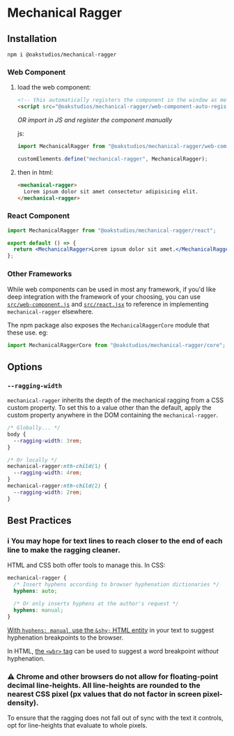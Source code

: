 # Mechanical Ragger

## Installation

```
npm i @oakstudios/mechanical-ragger
```

### Web Component

1. load the web component:

   ```html
   <!-- this automatically registers the component in the window as mechanical-ragger -->
   <script src="@oakstudios/mechanical-ragger/web-component-auto-register"></script>
   ```

   _OR import in JS and register the component manually_

   js:

   ```js
   import MechanicalRagger from "@oakstudios/mechanical-ragger/web-component";

   customElements.define("mechanical-ragger", MechanicalRagger);
   ```

2. then in html:

   ```html
   <mechanical-ragger>
     Lorem ipsum dolor sit amet consectetur adipisicing elit.
   </mechanical-ragger>
   ```

### React Component

```jsx
import MechanicalRagger from "@oakstudios/mechanical-ragger/react";

export default () => {
  return <MechanicalRagger>Lorem ipsum dolor sit amet.</MechanicalRagger>;
};
```

### Other Frameworks

While web components can be used in most any framework, if you'd like deep integration with the framework of your choosing, you can use [`src/web-component.js`](src/web-component.js) and [`src/react.jsx`](src/react.jsx) to reference in implementing `mechanical-ragger` elsewhere.

The npm package also exposes the `MechanicalRaggerCore` module that these use. eg:

```js
import MechanicalRaggerCore from "@oakstudios/mechanical-ragger/core";
```

## Options

### `--ragging-width`

`mechanical-ragger` inherits the depth of the mechanical ragging from a CSS custom property. To set this to a value other than the default, apply the custom property anywhere in the DOM containing the `mechanical-ragger`.

```css
/* Globally... */
body {
  --ragging-width: 3rem;
}

/* Or locally */
mechanical-ragger:nth-child(1) {
  --ragging-width: 4rem;
}
mechanical-ragger:nth-child(2) {
  --ragging-width: 2rem;
}
```

## Best Practices

### ℹ️ You may hope for text lines to reach closer to the end of each line to make the ragging cleaner.

HTML and CSS both offer tools to manage this. In CSS:

```css
mechanical-ragger {
  /* Insert hyphens according to browser hyphenation dictionaries */
  hyphens: auto;

  /* Or only inserts hyphens at the author's request */
  hyphens: manual;
}
```

[With `hyphens: manual`, use the `&shy;` HTML entity](https://developer.mozilla.org/en-US/docs/Web/CSS/hyphens#suggesting_line_break_opportunities) in your text to suggest hyphenation breakpoints to the browser.

In HTML, [the `<wbr>` tag](https://developer.mozilla.org/en-US/docs/Web/HTML/Element/wbr) can be used to suggest a word breakpoint _without_ hyphenation.

### ⚠️ Chrome and other browsers do not allow for floating-point decimal line-heights. All line-heights are rounded to the nearest CSS pixel (px values that do not factor in screen pixel-density).

To ensure that the ragging does not fall out of sync with the text it controls, opt for line-heights that evaluate to whole pixels.
